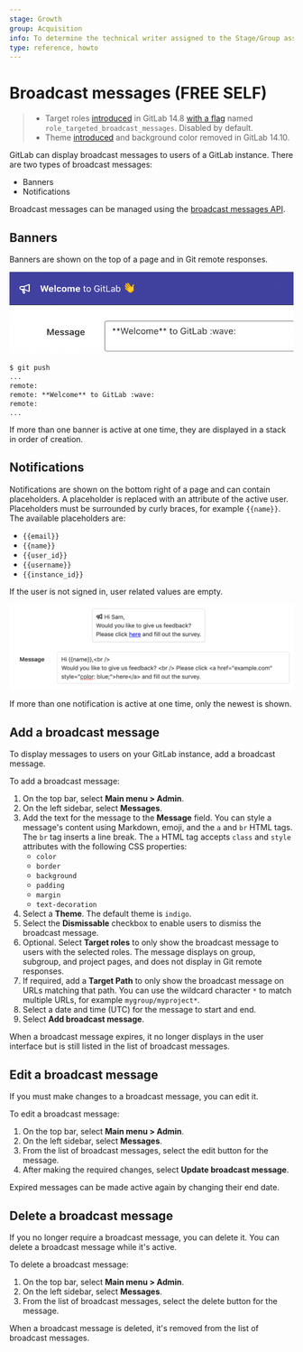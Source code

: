 ```yaml
---
stage: Growth
group: Acquisition
info: To determine the technical writer assigned to the Stage/Group associated with this page, see https://about.gitlab.com/handbook/engineering/ux/technical-writing/#assignments
type: reference, howto
---
```


# Broadcast messages **(FREE SELF)**

> - Target roles [introduced](https://gitlab.com/gitlab-org/growth/team-tasks/-/issues/461) in GitLab 14.8 [with a flag](../../administration/feature_flags.md) named `role_targeted_broadcast_messages`. Disabled by default.
> - Theme [introduced](https://gitlab.com/gitlab-org/gitlab/-/merge_requests/83251) and background color removed in GitLab 14.10.

GitLab can display broadcast messages to users of a GitLab instance. There are two types of broadcast messages:

- Banners
- Notifications

Broadcast messages can be managed using the [broadcast messages API](../../api/broadcast_messages.md).

## Banners

Banners are shown on the top of a page and in Git remote responses.

![Broadcast Message Banner](img/broadcast_messages_banner_v15_0.png)

```shell
$ git push
...
remote:
remote: **Welcome** to GitLab :wave:
remote:
...
```

If more than one banner is active at one time, they are displayed in a stack in order of creation.

## Notifications

Notifications are shown on the bottom right of a page and can contain placeholders. A placeholder is replaced with an attribute of the active user. Placeholders must be surrounded by curly braces, for example `{{name}}`.
The available placeholders are:

- `{{email}}`
- `{{name}}`
- `{{user_id}}`
- `{{username}}`
- `{{instance_id}}`

If the user is not signed in, user related values are empty.

![Broadcast Message Notification](img/broadcast_messages_notification_v12_10.png)

If more than one notification is active at one time, only the newest is shown.

## Add a broadcast message

To display messages to users on your GitLab instance, add a broadcast message.

To add a broadcast message:

1. On the top bar, select **Main menu > Admin**.
1. On the left sidebar, select **Messages**.
1. Add the text for the message to the **Message** field. You can style a message's content using Markdown, emoji, and the `a` and `br` HTML tags.
   The `br` tag inserts a line break. The `a` HTML tag accepts `class` and `style` attributes with the following CSS properties:
    - `color`
    - `border`
    - `background`
    - `padding`
    - `margin`
    - `text-decoration`
1. Select a **Theme**. The default theme is `indigo`.
1. Select the **Dismissable** checkbox to enable users to dismiss the broadcast message.
1. Optional. Select **Target roles** to only show the broadcast message to users with the selected roles. The message displays on group, subgroup, and project pages, and does not display in Git remote responses.
1. If required, add a **Target Path** to only show the broadcast message on URLs matching that path. You can use the wildcard character `*` to match multiple URLs, for example `mygroup/myproject*`.
1. Select a date and time (UTC) for the message to start and end.
1. Select **Add broadcast message**.

When a broadcast message expires, it no longer displays in the user interface but is still listed in the
list of broadcast messages.

## Edit a broadcast message

If you must make changes to a broadcast message, you can edit it.

To edit a broadcast message:

1. On the top bar, select **Main menu > Admin**.
1. On the left sidebar, select **Messages**.
1. From the list of broadcast messages, select the edit button for the message.
1. After making the required changes, select **Update broadcast message**.

Expired messages can be made active again by changing their end date.

## Delete a broadcast message

If you no longer require a broadcast message, you can delete it.
You can delete a broadcast message while it's active.

To delete a broadcast message:

1. On the top bar, select **Main menu > Admin**.
1. On the left sidebar, select **Messages**.
1. From the list of broadcast messages, select the delete button for the message.

When a broadcast message is deleted, it's removed from the list of broadcast messages.

<!-- ## Troubleshooting

Include any troubleshooting steps that you can foresee. If you know beforehand what issues
one might have when setting this up, or when something is changed, or on upgrading, it's
important to describe those, too. Think of things that may go wrong and include them here.
This is important to minimize requests for support, and to avoid doc comments with
questions that you know someone might ask.

Each scenario can be a third-level heading, e.g. `### Getting error message X`.
If you have none to add when creating a doc, leave this section in place
but commented out to help encourage others to add to it in the future. -->

